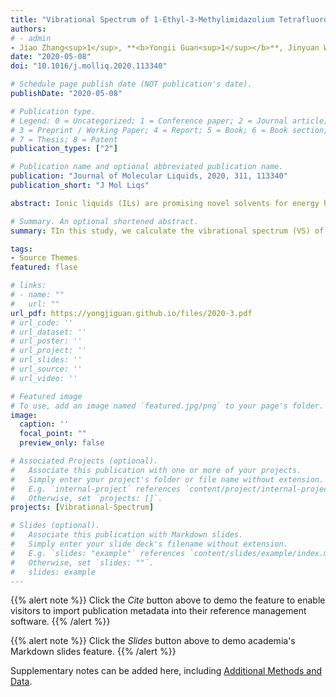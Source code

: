 ```yaml
---
title: "Vibrational Spectrum of 1-Ethyl-3-Methylimidazolium Tetrafluoroborate on Graphene Surface"
authors:
# - admin
- Jiao Zhang<sup>1</sup>, **<b>Yongii Guan<sup>1</sup></b>**, Jinyuan Wang, Fulong Yang, Huanwang Jing, Xiaoping Zhang, Youquan Deng.
date: "2020-05-08"
doi: "10.1016/j.molliq.2020.113340"

# Schedule page publish date (NOT publication's date).
publishDate: "2020-05-08"

# Publication type.
# Legend: 0 = Uncategorized; 1 = Conference paper; 2 = Journal article;
# 3 = Preprint / Working Paper; 4 = Report; 5 = Book; 6 = Book section;
# 7 = Thesis; 8 = Patent
publication_types: ["2"]

# Publication name and optional abbreviated publication name.
publication: "Journal of Molecular Liquids, 2020, 311, 113340"
publication_short: "J Mol Liqs"

abstract: Ionic liquids (ILs) are promising novel solvents for energy harvesting and understanding the graphene/ILs interface structural characteristics is required. In this study, we calculate the vibrational spectrum (VS) of 1-ethyl-3-methylimidazolium tetrafluoroborate ([Emim][BF<sub>4</sub>]) pair on graphene surface in the range from 10 to 3500 cm<sup>-1</sup> and systemically investigate the influence of the graphene on the VS of [Emim][BF<sub>4</sub>] using density functional theory. The results show 24 vibrational bands (VBs) with obvious shifting. The VBs at 3170.26 and 3033.51 cm<sup>-1</sup> show a redshift of 59.46 and 14.95 cm<sup>-1</sup> respectively which was mainly caused by the enhanced hydrogen bond strength of C<sub>2</sub>H···F and F atoms with the CH on the ethyl chain. The VBs at 101.49 and 1417.43 cm<sup>-1</sup> show a blueshift of 62.43 and 23.86 cm<sup>-1</sup> due to the enhancement of induction effect of [Emim][BF<sub>4</sub>] on graphene surface (from −44.68 to −45.42 kJ mol<sup>-1</sup>). The VB at 86.91 cm<sup>-1</sup> shows a redshift of 59.43 cm<sup>-1</sup> which can be ascribed to the reduction of the whole interaction energy between the cation and anion of [Emim][BF<sub>4</sub>] on graphene surface (from −367.06 to −356.06 kJ·mol<sup>-1</sup>). Overall, these shifts of the VS are mainly attributed to the attraction between graphene and anion [BF<sub>4</sub>]<sup>-</sup>, which is dominated by the induction and dispersion interaction accounting for 63.43% and 34.37% of the attraction interaction respectively. Due to this attraction, the anion [BF<sub>4</sub>]<sup>-</sup> move closer to the surface of graphene.

# Summary. An optional shortened abstract.
summary: TIn this study, we calculate the vibrational spectrum (VS) of 1-ethyl-3-methylimidazolium tetrafluoroborate ([Emim][BF<sub>4</sub>]) pair on graphene surface in the range from 10 to 3500 cm<sup>-1</sup> and systemically investigate the influence of the graphene on the VS of [Emim][BF<sub>4</sub>] using density functional theory. (**Times cited = 0**)

tags:
- Source Themes
featured: flase

# links:
# - name: ""
#   url: ""
url_pdf: https://yongjiguan.github.io/files/2020-3.pdf
# url_code: ''
# url_dataset: ''
# url_poster: ''
# url_project: ''
# url_slides: ''
# url_source: ''
# url_video: ''

# Featured image
# To use, add an image named `featured.jpg/png` to your page's folder. 
image:
  caption: ''
  focal_point: ""
  preview_only: false

# Associated Projects (optional).
#   Associate this publication with one or more of your projects.
#   Simply enter your project's folder or file name without extension.
#   E.g. `internal-project` references `content/project/internal-project/index.md`.
#   Otherwise, set `projects: []`.
projects: [Vibrational-Spectrum]

# Slides (optional).
#   Associate this publication with Markdown slides.
#   Simply enter your slide deck's filename without extension.
#   E.g. `slides: "example"` references `content/slides/example/index.md`.
#   Otherwise, set `slides: ""`.
#   slides: example
---
```


{{% alert note %}}
Click the *Cite* button above to demo the feature to enable visitors to import publication metadata into their reference management software.
{{% /alert %}}

{{% alert note %}}
Click the *Slides* button above to demo academia's Markdown slides feature.
{{% /alert %}}

Supplementary notes can be added here, including [Additional Methods and Data](https://www.sciencedirect.com/science/article/abs/pii/S0167732220301069?via%3Dihub).
